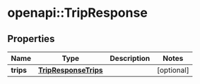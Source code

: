# openapi::TripResponse

## Properties
Name | Type | Description | Notes
------------ | ------------- | ------------- | -------------
**trips** | [**TripResponseTrips**](TripResponse_trips.md) |  | [optional] 


